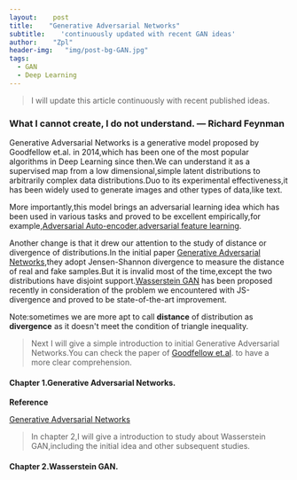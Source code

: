 ```yaml
---
layout:    post
title:    "Generative Adversarial Networks"
subtitle:    'continuously updated with recent GAN ideas'
author:    "Zpl"
header-img:   "img/post-bg-GAN.jpg"
tags:
  - GAN
  - Deep Learning
---
```


>I will update this article continuously with recent published ideas.

### What I cannot create, I do not understand. — Richard Feynman
Generative Adversarial Networks is a generative model proposed by Goodfellow et.al. in 2014,which has been one of the most popular algorithms in Deep Learning since then.We can understand it as a supervised map from a low dimensional,simple latent distributions to arbitrarily complex data distributions.Duo to its experimental effectiveness,it has been widely used 
to generate images and other types of data,like text.

More importantly,this model brings an adversarial learning idea which has been used in various tasks and proved to be excellent empirically,for example,[Adversarial Auto-encoder](),[adversarial feature learning](https://arxiv.org/abs/1605.09782).

Another change is that it drew our attention to the study of distance or divergence of distributions.In the initial paper [Generative Adversarial Networks](https://arxiv.org/abs/1406.2661),they adopt Jensen-Shannon divergence to measure the distance of real and fake samples.But it is invalid most of the time,except the two distributions have disjoint support.[Wasserstein GAN]() has been proposed recently in consideration of the problem we encountered with JS-divergence and proved to be state-of-the-art improvement.

Note:sometimes we are more apt to call **distance** of distribution as **divergence** as it doesn't meet the condition of triangle inequality.
>Next I will give a simple introduction to initial Generative Adversarial Networks.You can check the paper of [Goodfellow et.al](https://arxiv.org/abs/1406.2661). to have a more clear comprehension.

#### Chapter 1.Generative Adversarial Networks.



**Reference**

[Generative Adversarial Networks](https://arxiv.org/abs/1406.2661)
> In chapter 2,I will give a introduction to study about Wasserstein GAN,including the initial idea and other subsequent studies.
#### Chapter 2.Wasserstein GAN.
